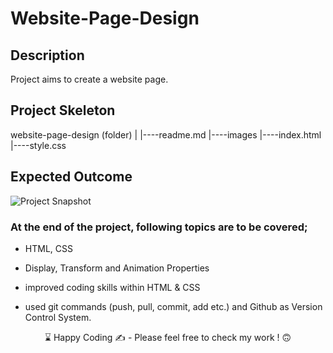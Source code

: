 # Website-Page-Design

## Description
Project aims to create a website page.

## Project Skeleton 

website-page-design (folder)
|
|----readme.md
|----images
|----index.html  
|----style.css   

## Expected Outcome

![Project Snapshot](./img/website%20design.gif.)

### At the end of the project, following topics are to be covered;

- HTML, CSS

- Display, Transform and Animation Properties 

- improved coding skills within HTML & CSS

- used git commands (push, pull, commit, add etc.) and Github as Version Control System.

<p align='center'> ⌛ Happy Coding ✍ - Please feel free to check my work ! 🙃 </p>